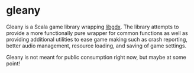 gleany
======

Gleany is a Scala game library wrapping [libgdx](https://github.com/libgdx/libgdx). The library attempts to provide a more functionally pure wrapper for common functions as well as providing additional utilities to ease game making such as crash reporting, better audio management, resource loading, and saving of game settings.

Gleany is not meant for public consumption right now, but maybe at some point!
